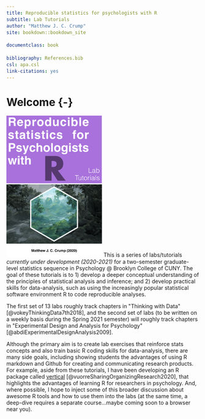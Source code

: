 ```yaml
--- 
title: Reproducible statistics for psychologists with R
subtitle: Lab Tutorials
author: "Matthew J. C. Crump"
site: bookdown::bookdown_site

documentclass: book

bibliography: References.bib
csl: apa.csl
link-citations: yes
---
```


# Welcome {-}



<img class="cover" src="imgs/cover.png" width="250"/> This is a series of labs/tutorials *currently under development (2020-2021)* for a two-semester graduate-level statistics sequence in Psychology @ Brooklyn College of CUNY. The goal of these tutorials is to 1) develop a deeper conceptual understanding of the principles of statistical analysis and inference; and 2) develop practical skills for data-analysis, such as using the increasingly popular statistical software environment R to code reproducible analyses.

The first set of 13 labs roughly track chapters in "Thinking with Data" [@vokeyThinkingData7th2018], and the second set of labs (to be written on a weekly basis during the Spring 2021 semester) will roughly track chapters in "Experimental Design and Analysis for Psychology" [@abdiExperimentalDesignAnalysis2009]. 

Although the primary aim is to create lab exercises that reinforce stats concepts and also train basic R coding skills for data-analysis, there are many side goals, including showing students the advantages of using R markdown and Github for creating and communicating research products. For example, aside from these tutorials, I have been developing an R package called [vertical](https://crumplab.github.io/vertical/) [@vuorreSharingOrganizingResearch2020], that highlights the advantages of learning R for researchers in psychology. And, where possible, I hope to inject some of this broader discussion about awesome R tools and how to use them into the labs (at the same time, a deep-dive requires a separate course...maybe coming soon to a browser near you).
